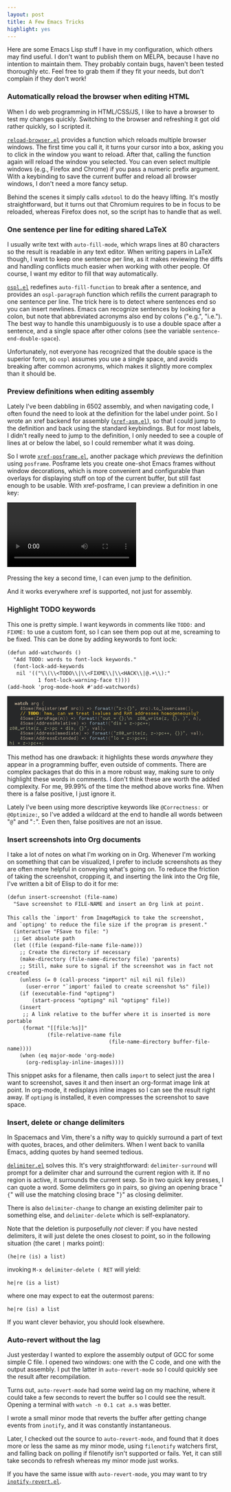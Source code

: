 ```yaml
---
layout: post
title: A Few Emacs Tricks
highlight: yes
---
```


Here are some Emacs Lisp stuff I have in my configuration, which others may find
useful.  I don't want to publish them on MELPA, because I have no intention
to maintain them.  They probably contain bugs, haven't been tested thoroughly
etc.  Feel free to grab them if they fit your needs, but don't complain if they
don't work!

### Automatically reload the browser when editing HTML

When I do web programming in HTML/CSS/JS, I like to have a browser to test my
changes quickly.  Switching to the browser and refreshing it got old rather
quickly, so I scripted it.

[`reload-browser.el`][] provides a function which reloads multiple browser
windows.  The first time you call it, it turns your cursor into a box, asking
you to click in the window you want to reload.  After that, calling the function
again will reload the window you selected.  You can even select multiple windows
(e.g., Firefox and Chrome) if you pass a numeric prefix argument.  With a
keybinding to save the current buffer and reload all browser windows, I don't
need a more fancy setup.

Behind the scenes it simply calls `xdotool` to do the heavy lifting.  It's
mostly straightforward, but it turns out that Chromium requires to be in focus
to be reloaded, whereas Firefox does not, so the script has to handle that as
well.

### One sentence per line for editing shared LaTeX

I usually write text with `auto-fill-mode`, which wraps lines at 80 characters
so the result is readable in any text editor.  When writing papers in LaTeX
though, I want to keep one sentence per line, as it makes reviewing the diffs
and handling conflicts much easier when working with other people.  Of course, I
want my editor to fill that way automatically.

[`ospl.el`][] redefines `auto-fill-function` to break after a sentence, and
provides an `ospl-paragraph` function which refills the current paragraph to one
sentence per line.  The trick here is to detect where sentences end so you can
insert newlines.  Emacs can recognize sentences by looking for a colon, but note
that abbreviated acronyms also end by colons ("e.g.", "i.e.").  The best way to
handle this unambiguously is to use a double space after a sentence, and a
single space after other colons (see the variable `sentence-end-double-space`).

Unfortunately, not everyone has recognized that the double space is the superior
form, so `ospl` assumes you use a single space, and avoids breaking after common
acronyms, which makes it slightly more complex than it should be.

### Preview definitions when editing assembly

Lately I've been dabbling in 6502 assembly, and when navigating code, I often
found the need to look at the definition for the label under point.  So I wrote
an xref backend for assembly ([`xref-asm.el`][]), so that I could jump to the
definition and back using the standard keybindings.  But for most labels, I
didn't really need to jump to the definition, I only needed to see a couple of
lines at or below the label, so I could remember what it was doing.

So I wrote [`xref-posframe.el`][], another package which *previews* the
definition using `posframe`.  Posframe lets you create one-shot Emacs frames
without window decorations, which is more convenient and configurable than
overlays for displaying stuff on top of the current buffer, but still fast
enough to be usable.  With xref-posframe, I can preview a definition in one
key:

<video autoplay loop>
  <source src="/img/posts/xref-asm.webm" type="video/webm">
</video>

Pressing the key a second time, I can even jump to the definition.

And it works everywhere xref is supported, not just for assembly.

### Highlight TODO keywords

This one is pretty simple.  I want keywords in comments like `TODO:` and
`FIXME:` to use a custom font, so I can see them pop out at me, screaming to be
fixed.  This can be done by adding keywords to font lock:

```emacs-lisp
(defun add-watchwords ()
  "Add TODO: words to font-lock keywords."
  (font-lock-add-keywords
   nil '(("\\(\\<TODO\\|\\<FIXME\\|\\<HACK\\|@.+\\):"
          1 font-lock-warning-face t))))
(add-hook 'prog-mode-hook #'add-watchwords)
```

![Rust snippet with a TODO keyword in a comment highlighted in bold](/img/posts/todo-highlight.png)

This method has one drawback: it highlights these words *anywhere* they appear
in a programming buffer, even outside of comments.  There are complex packages
that do this in a more robust way, making sure to only highlight these words in
comments.  I don't think these are worth the added complexity.  For me, 99.99%
of the time the method above works fine.  When there is a false positive, I just
ignore it.

Lately I've been using more descriptive keywords like `@Correctness:` or
`@Optimize:`, so I've added a wildcard at the end to handle all words between
"`@`" and "`:`".  Even then, false positives are not an issue.

### Insert screenshots into Org documents

I take a lot of notes on what I'm working on in Org.  Whenever I'm working on
something that can be visualized, I prefer to include screenshots as they are
often more helpful in conveying what's going on.  To reduce the friction of
taking the screenshot, cropping it, and inserting the link into the Org file,
I've written a bit of Elisp to do it for me:

```emacs-lisp
(defun insert-screenshot (file-name)
  "Save screenshot to FILE-NAME and insert an Org link at point.

This calls the `import' from ImageMagick to take the screenshot,
and `optipng' to reduce the file size if the program is present."
  (interactive "FSave to file: ")
  ;; Get absolute path
  (let ((file (expand-file-name file-name)))
    ;; Create the directory if necessary
    (make-directory (file-name-directory file) 'parents)
    ;; Still, make sure to signal if the screenshot was in fact not created
    (unless (= 0 (call-process "import" nil nil nil file))
      (user-error "`import' failed to create screenshot %s" file))
    (if (executable-find "optipng")
        (start-process "optipng" nil "optipng" file))
    (insert
     ;; A link relative to the buffer where it is inserted is more portable
     (format "[[file:%s]]"
             (file-relative-name file
                                 (file-name-directory buffer-file-name))))
    (when (eq major-mode 'org-mode)
      (org-redisplay-inline-images))))
```

This snippet asks for a filename, then calls `import` to select just the area I
want to screenshot, saves it and then insert an org-format image link at point.
In org-mode, it redisplays inline images so I can see the result right away.  If
`optipng` is installed, it even compresses the screenshot to save space.

### Insert, delete or change delimiters

In Spacemacs and Vim, there's a nifty way to quickly surround a part of text
with quotes, braces, and other delimiters.  When I went back to vanilla Emacs,
adding quotes by hand seemed tedious.

[`delimiter.el`][] solves this.  It's very straightforward: `delimiter-surround`
will prompt for a delimiter char and surround the current region with it.  If no
region is active, it surrounds the current sexp.  So in two quick key presses, I
can quote a word.  Some delimiters go in pairs, so giving an opening brace "`{`"
will use the matching closing brace "`}`" as closing delimiter.

There is also `delimiter-change` to change an existing delimiter pair to
something else, and `delimiter-delete` which is self-explanatory.

Note that the deletion is purposefully *not* clever: if you have nested
delimiters, it will just delete the ones closest to point, so in the following
situation (the caret `|` marks point):

```
(he|re (is) a list)
```

invoking `M-x delimiter-delete ( RET` will yield:
```
he|re (is a list)
```

where one may expect to eat the outermost parens:
```
he|re (is) a list
```

If you want clever behavior, you should look elsewhere.

### Auto-revert without the lag

Just yesterday I wanted to explore the assembly output of GCC for some simple C
file.  I opened two windows: one with the C code, and one with the output
assembly.  I put the latter in `auto-revert-mode` so I could quickly see the
result after recompilation.

Turns out, `auto-revert-mode` had some weird lag on my machine, where it could
take a few seconds to revert the buffer so I could see the result.  Opening a
terminal with `watch -n 0.1 cat a.s` was better.

I wrote a small minor mode that reverts the buffer after getting change events
from `inotify`, and it was constantly instantaneous.

Later, I checked out the source to `auto-revert-mode`, and found that it does
more or less the same as my minor mode, using `filenotify` watchers first, and
falling back on polling if filenotify isn't supported or fails.  Yet, it can
still take seconds to refresh whereas my minor mode just works.

If you have the same issue with `auto-revert-mode`, you may want to try
[`inotify-revert.el`][].





[`reload-browser.el`]: https://github.com/fmdkdd/dotfiles/blob/master/emacs/.emacs.d/elisp/reload-browser.el
[`ospl.el`]: https://github.com/fmdkdd/dotfiles/blob/master/emacs/.emacs.d/elisp/ospl.el
[`xref-asm.el`]: https://github.com/fmdkdd/dotfiles/blob/master/emacs/.emacs.d/elisp/xref-asm.el
[`xref-posframe.el`]: https://github.com/fmdkdd/dotfiles/blob/master/emacs/.emacs.d/elisp/xref-posframe.el
[`delimiter.el`]: https://github.com/fmdkdd/dotfiles/blob/master/emacs/.emacs.d/elisp/delimiter.el
[`inotify-revert.el`]: https://github.com/fmdkdd/dotfiles/blob/master/emacs/.emacs.d/elisp/inotify-revert.el

